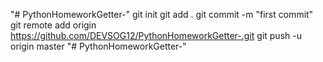 "# PythonHomeworkGetter-"  git init git add . git commit -m "first commit" git remote add origin https://github.com/DEVSOG12/PythonHomeworkGetter-.git git push -u origin master
"# PythonHomeworkGetter-" 
